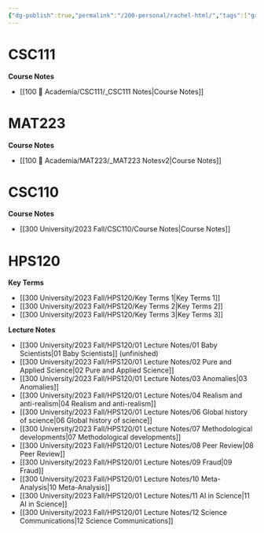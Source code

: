 ```yaml
---
{"dg-publish":true,"permalink":"/200-personal/rachel-html/","tags":["gardenEntry"],"created":"2023-10-17T16:57:36.956-04:00","updated":"2024-01-28T14:53:41.014-05:00"}
---
```


# CSC111
**Course Notes**
- [[100 📒 Academia/CSC111/_CSC111 Notes\|Course Notes]]

# MAT223
**Course Notes**
- [[100 📒 Academia/MAT223/_MAT223 Notesv2\|Course Notes]]
# CSC110
**Course Notes**
- [[300 University/2023 Fall/CSC110/Course Notes\|Course Notes]]

# HPS120
**Key Terms**
- [[300 University/2023 Fall/HPS120/Key Terms 1\|Key Terms 1]]
- [[300 University/2023 Fall/HPS120/Key Terms 2\|Key Terms 2]]
- [[300 University/2023 Fall/HPS120/Key Terms 3\|Key Terms 3]]

**Lecture Notes**
- [[300 University/2023 Fall/HPS120/01 Lecture Notes/01 Baby Scientists\|01 Baby Scientists]] (unfinished)
- [[300 University/2023 Fall/HPS120/01 Lecture Notes/02 Pure and Applied Science\|02 Pure and Applied Science]]
- [[300 University/2023 Fall/HPS120/01 Lecture Notes/03 Anomalies\|03 Anomalies]]
- [[300 University/2023 Fall/HPS120/01 Lecture Notes/04 Realism and anti-realism\|04 Realism and anti-realism]]
- [[300 University/2023 Fall/HPS120/01 Lecture Notes/06 Global history of science\|06 Global history of science]]
- [[300 University/2023 Fall/HPS120/01 Lecture Notes/07 Methodological developments\|07 Methodological developments]]
- [[300 University/2023 Fall/HPS120/01 Lecture Notes/08 Peer Review\|08 Peer Review]]
- [[300 University/2023 Fall/HPS120/01 Lecture Notes/09 Fraud\|09 Fraud]]
- [[300 University/2023 Fall/HPS120/01 Lecture Notes/10 Meta-Analysis\|10 Meta-Analysis]]
- [[300 University/2023 Fall/HPS120/01 Lecture Notes/11 AI in Science\|11 AI in Science]]
- [[300 University/2023 Fall/HPS120/01 Lecture Notes/12 Science Communications\|12 Science Communications]]
